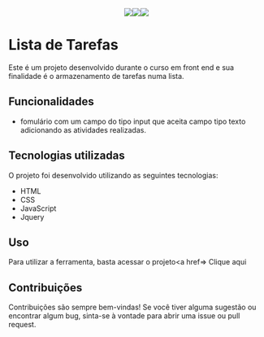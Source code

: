 <div align="center">

<img src="https://img.shields.io/badge/HTML-red?style=flat-square&logo=html5&logoColor=white" /><img src="https://img.shields.io/badge/CSS-blue?style=flat-square&labelColor=555555&logo=css3&logoColor=white" /><img src="https://img.shields.io/badge/JavaScript-yellow?style=flat-square&labelColor=555555&logo=javascript&logoColor=white" />

</div>

# Lista de Tarefas

Este é um projeto desenvolvido durante o curso em front end e sua finalidade é o armazenamento de tarefas numa lista. 

## Funcionalidades

-  fomulário com um campo do tipo input que aceita campo tipo texto adicionando as atividades realizadas.

## Tecnologias utilizadas

O projeto foi desenvolvido utilizando as seguintes tecnologias:

- HTML
- CSS
- JavaScript
- Jquery


## Uso

Para utilizar a ferramenta, basta acessar o projeto<a href=> Clique aqui</a> 

## Contribuições

Contribuições são sempre bem-vindas! Se você tiver alguma sugestão ou encontrar algum bug, sinta-se à vontade para abrir uma issue ou pull request.